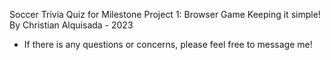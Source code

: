 Soccer Trivia Quiz for Milestone Project 1: Browser Game
Keeping it simple!
By Christian Alquisada - 2023

- If there is any questions or concerns, please feel free to message me!